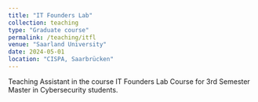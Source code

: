```yaml
---
title: "IT Founders Lab"
collection: teaching
type: "Graduate course"
permalink: /teaching/itfl
venue: "Saarland University"
date: 2024-05-01
location: "CISPA, Saarbrücken"
---
```


Teaching Assistant in the course IT Founders Lab Course for 3rd Semester Master in Cybersecurity students.